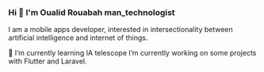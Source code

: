 ### Hi 👋 I'm Oualid Rouabah  man_technologist
I am a mobile apps developer, interested in intersectionality between artificial intelligence and internet of things.

🌱 I’m currently learning IA
telescope I’m currently working on some projects with Flutter and Laravel.
<!--
**oualidrouabah/oualidrouabah** is a ✨ _special_ ✨ repository because its `README.md` (this file) appears on your GitHub profile.

Here are some ideas to get you started:

- 🔭 I’m currently working on ...
- 🌱 I’m currently learning ...
- 👯 I’m looking to collaborate on ...
- 🤔 I’m looking for help with ...
- 💬 Ask me about ...
- 📫 How to reach me: ...
- 😄 Pronouns: ...
- ⚡ Fun fact: ...
-->
